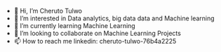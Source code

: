 - 👋 Hi, I’m Cheruto Tulwo
- 👀 I’m interested in Data analytics, big data data and Machine learning
- 🌱 I’m currently learning Machine Learning
- 💞️ I’m looking to collaborate on Machine Learning Projects
- 📫 How to reach me linkedin: cheruto-tulwo-76b4a2225

<!---
Tulwo/Tulwo is a ✨ special ✨ repository because its `README.md` (this file) appears on your GitHub profile.
You can click the Preview link to take a look at your changes.
--->
